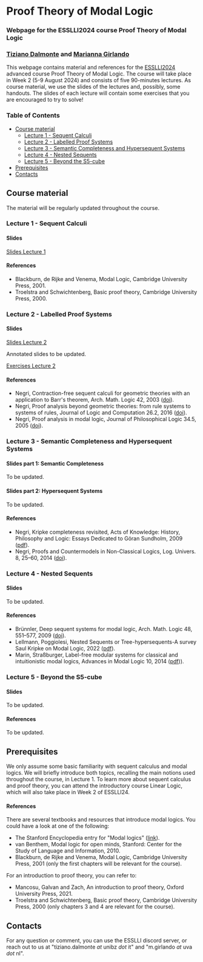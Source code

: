 # Proof Theory of Modal Logic
### Webpage for the ESSLLI2024 course Proof Theory of Modal Logic  
### [Tiziano Dalmonte](https://dev-www.unibz.it/en/faculties/engineering/academic-staff/person/47069-tiziano-dalmonte) and [Marianna Girlando](https://www.mariannagirlando.com/Girlando.html)


This webpage contains material and references for the [ESSLLI2024](https://2024.esslli.eu/) advanced course Proof Theory of Modal Logic. The course will take place in Week 2 (5-9 August 2024) and consists of five 90-minutes lectures. As course material, we use the slides of the lectures and, possibly, some handouts. The slides of each lecture will contain some exercises that you are encouraged to try to solve! 

### Table of Contents
- [Course material](#material)
  - [Lecture 1 - Sequent Calculi](#l1)
  - [Lecture 2 - Labelled Proof Systems](#l2)
  - [Lecture 3 - Semantic Completeness and Hypersequent Systems](#l3) 
  - [Lecture 4 - Nested Sequents](#l4)
  - [Lecture 5 - Beyond the S5-cube](#l5)
- [Prerequisites](#pre)
- [Contacts](#contacts)


## Course material <a name="material"></a>
The material will be regularly updated throughout the course. 

### Lecture 1 - Sequent Calculi <a name="l1"></a>
#### Slides
[Slides Lecture 1](lectures/lecture_1.pdf)
#### References 
- Blackburn, de Rijke and Venema, Modal Logic, Cambridge University Press, 2001.
- Troelstra and Schwichtenberg, Basic proof theory, Cambridge University Press, 2000.


### Lecture 2 - Labelled Proof Systems <a name="l2"></a>
#### Slides
[Slides Lecture 2](lectures/lecture_2.pdf) 

Annotated slides to be updated. 

[Exercises Lecture 2](lectures/exercises_lecture_2.pdf) 

#### References 
- Negri, Contraction-free sequent calculi for geometric theories with an application to Barr's theorem, Arch. Math. Logic 42, 2003 ([doi](https://link.springer.com/article/10.1007/s001530100124)).
- Negri, Proof analysis beyond geometric theories: from rule systems to systems of rules, Journal of Logic and Computation 26.2, 2016 ([doi](https://academic.oup.com/logcom/article-abstract/26/2/513/2579508?login=false)).
- Negri, Proof analysis in modal logic, Journal of Philosophical Logic 34.5, 2005 ([doi](https://link.springer.com/article/10.1007/s10992-005-2267-3)).



### Lecture 3 - Semantic Completeness and Hypersequent Systems <a name="l3"></a>
#### Slides part 1: Semantic Completeness
To be updated.

#### Slides part 2: Hypersequent Systems
To be updated.


#### References 
- Negri, Kripke completeness revisited, Acts of Knowledge: History, Philosophy and Logic: Essays Dedicated to Göran Sundholm, 2009 ([pdf](https://www.mv.helsinki.fi/home/negri/gkcrev.pdf)).
- Negri, Proofs and Countermodels in Non-Classical Logics, Log. Univers. 8, 25–60, 2014 ([doi](https://link.springer.com/article/10.1007/s11787-014-0097-1)).




### Lecture 4 - Nested Sequents <a name="l4"></a>
#### Slides
To be updated. 
#### References 
- Brünnler, Deep sequent systems for modal logic, Arch. Math. Logic 48, 551–577, 2009 ([doi](https://link.springer.com/article/10.1007/s00153-009-0137-3)).
- Lellmann, Poggiolesi, Nested Sequents or Tree-hypersequents-A survey Saul Kripke on Modal Logic, 2022 ([pdf](https://hal.science/hal-03590537/)).
- Marin, Straßburger, Label-free modular systems for classical and intuitionistic modal logics, Advances in Modal Logic 10, 2014 ([pdf](http://www.aiml.net/volumes/volume10/Marin-Strassburger.pdf))). 


### Lecture 5 - Beyond the S5-cube <a name="l5"></a>
#### Slides
To be updated. 
#### References 
To be updated. 


## Prerequisites <a name="pre"></a>
We only assume some basic familiarity with sequent calculus and modal logics. We will briefly introduce both topics, recalling the main notions used throughout the course, in Lecture 1. To learn more about sequent calculus and proof theory, you can attend the introductory course Linear Logic, which will also take place in Week 2 of ESSLLI24. 

#### References
There are several textbooks and resources that introduce modal logics. You could have a look at one of the following:
- The Stanford Encyclopedia entry for "Modal logics" ([link](https://seop.illc.uva.nl/entries/logic-modal/)).
- van Benthem, Modal logic for open minds, Stanford: Center for the Study of Language and Information, 2010.
- Blackburn, de Rijke and Venema, Modal Logic, Cambridge University Press, 2001 (only the first chapters will be relevant for the course). 

For an introduction to proof theory, you can refer to:
- Mancosu, Galvan and Zach, An introduction to proof theory, Oxford University Press, 2021. 
- Troelstra and Schwichtenberg, Basic proof theory, Cambridge University Press, 2000 (only chapters 3 and 4 are relevant for the course).




## Contacts <a name="contacts"></a>
For any question or comment, you can use the ESSLLI discord server, or reach out to us at "tiziano.dalmonte _at_ unibz _dot_ it" and "m.girlando _at_ uva _dot_ nl".  








